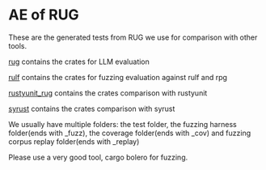 # AE of RUG

These are the generated tests from RUG we use for comparison with other tools.

[rug](rug) contains the crates for LLM evaluation

[rulf](rulf) contains the crates for fuzzing evaluation against rulf and rpg

[rustyunit_rug](rustyunit_rug) contains the crates comparison with rustyunit

[syrust](syrust) contains the crates comparison with syrust


We usually have multiple folders: the test folder, the fuzzing harness folder(ends with _fuzz), the coverage folder(ends with _cov) and fuzzing corpus replay folder(ends with _replay)

Please use a very good tool, cargo bolero for fuzzing.